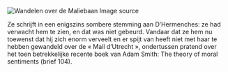 ![Wandelen over de Maliebaan](/assets/data-models/stories/20210000035_bvz_wandelen-over-de-maliebaan/featured.jpg)
<utm-source sourceUrl="https://hetutrechtsarchief.nl/beeldmateriaal/detail/ba4692ab-ee67-5856-be4b-1d99c9341969">Image source</utm-source>

Ze schrijft in een enigszins sombere stemming aan D’Hermenches: ze had verwacht hem te zien, en dat was niet gebeurd. Vandaar dat ze hem nu toewenst dat hij zich enorm verveelt en er spijt van heeft niet met haar te hebben gewandeld over de « Mail d’Utrecht », ondertussen pratend over het toen betrekkelijke recente boek van Adam Smith: The theory of moral sentiments (brief 104).
